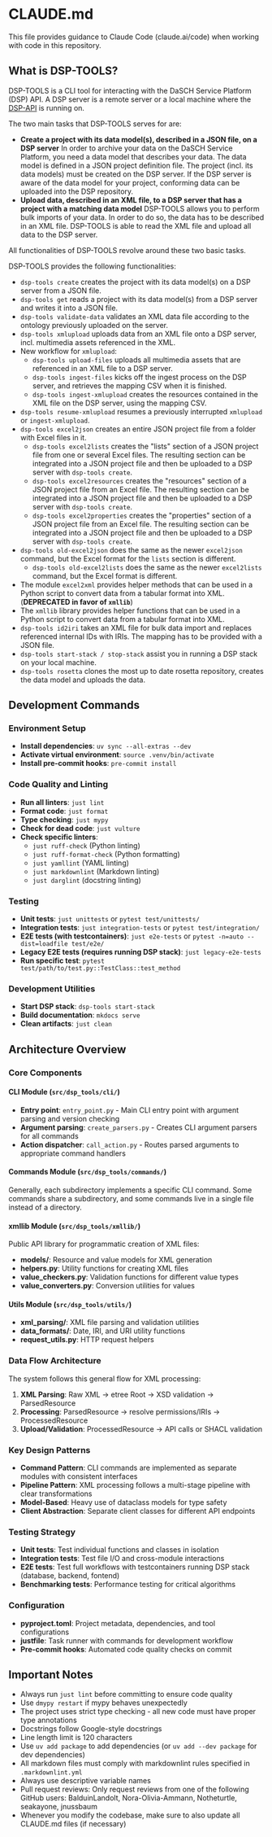 # CLAUDE.md

This file provides guidance to Claude Code (claude.ai/code) when working with code in this repository.

## What is DSP-TOOLS?

DSP-TOOLS is a CLI tool for interacting with the DaSCH Service Platform (DSP) API.
A DSP server is a remote server or a local machine
where the [DSP-API](https://github.com/dasch-swiss/dsp-api) is running on.

The two main tasks that DSP-TOOLS serves for are:

- **Create a project with its data model(s), described in a JSON file, on a DSP server**
  In order to archive your data on the DaSCH Service Platform,
  you need a data model that describes your data.
  The data model is defined in a JSON project definition file.
  The project (incl. its data models) must be created on the DSP server.
  If the DSP server is aware of the data model for your project,
  conforming data can be uploaded into the DSP repository.
- **Upload data, described in an XML file, to a DSP server that has a project with a matching data model**
  DSP-TOOLS allows you to perform bulk imports of your data.
  In order to do so, the data has to be described in an XML file.
  DSP-TOOLS is able to read the XML file
  and upload all data to the DSP server.

All functionalities of DSP-TOOLS revolve around these two basic tasks.

DSP-TOOLS provides the following functionalities:

- `dsp-tools create` creates the project with its data model(s) on a DSP server from a JSON file.
- `dsp-tools get` reads a project with its data model(s) from a DSP server and writes it into a JSON file.
- `dsp-tools validate-data` validates an XML data file according to the ontology previously uploaded on the server.
- `dsp-tools xmlupload` uploads data from an XML file onto a DSP server, incl. multimedia assets referenced in the XML.
- New workflow for `xmlupload`:
    - `dsp-tools upload-files` uploads all multimedia assets that are referenced in an XML file to a DSP server.
    - `dsp-tools ingest-files` kicks off the ingest process on the DSP server,
      and retrieves the mapping CSV when it is finished.
    - `dsp-tools ingest-xmlupload`
      creates the resources contained in the XML file on the DSP server, using the mapping CSV.
- `dsp-tools resume-xmlupload` resumes a previously interrupted `xmlupload` or `ingest-xmlupload`.
- `dsp-tools excel2json` creates an entire JSON project file from a folder with Excel files in it.
    - `dsp-tools excel2lists`
      creates the "lists" section of a JSON project file from one or several Excel files.
      The resulting section can be integrated into a JSON project file
      and then be uploaded to a DSP server with `dsp-tools create`.
    - `dsp-tools excel2resources`
      creates the "resources" section of a JSON project file from an Excel file.
      The resulting section can be integrated into a JSON project file
      and then be uploaded to a DSP server with `dsp-tools create`.
    - `dsp-tools excel2properties`
      creates the "properties" section of a JSON project file from an Excel file.
      The resulting section can be integrated into a JSON project file
      and then be uploaded to a DSP server with `dsp-tools create`.
- `dsp-tools old-excel2json`
  does the same as the newer `excel2json` command, but the Excel format for the `lists` section is different.
    - `dsp-tools old-excel2lists`
      does the same as the newer `excel2lists` command, but the Excel format is different.
- The module `excel2xml` provides helper methods that can be used in a Python script
  to convert data from a tabular format into XML. (**DEPRECATED in favor of `xmllib`**)
- The `xmllib` library provides helper functions that can be used in a Python script
  to convert data from a tabular format into XML.
- `dsp-tools id2iri` takes an XML file for bulk data import and replaces referenced internal IDs with IRIs.
  The mapping has to be provided with a JSON file.
- `dsp-tools start-stack / stop-stack` assist you in running a DSP stack on your local machine.
- `dsp-tools rosetta` clones the most up to date rosetta repository,
  creates the data model and uploads the data.


## Development Commands

### Environment Setup

- **Install dependencies**: `uv sync --all-extras --dev`
- **Activate virtual environment**: `source .venv/bin/activate`
- **Install pre-commit hooks**: `pre-commit install`

### Code Quality and Linting

- **Run all linters**: `just lint`
- **Format code**: `just format`
- **Type checking**: `just mypy`
- **Check for dead code**: `just vulture`
- **Check specific linters**:
    - `just ruff-check` (Python linting)
    - `just ruff-format-check` (Python formatting)
    - `just yamllint` (YAML linting)
    - `just markdownlint` (Markdown linting)
    - `just darglint` (docstring linting)

### Testing

- **Unit tests**: `just unittests` or `pytest test/unittests/`
- **Integration tests**: `just integration-tests` or `pytest test/integration/`
- **E2E tests (with testcontainers)**: `just e2e-tests` or `pytest -n=auto --dist=loadfile test/e2e/`
- **Legacy E2E tests (requires running DSP stack)**: `just legacy-e2e-tests`
- **Run specific test**: `pytest test/path/to/test.py::TestClass::test_method`

### Development Utilities

- **Start DSP stack**: `dsp-tools start-stack`
- **Build documentation**: `mkdocs serve`
- **Clean artifacts**: `just clean`

## Architecture Overview

### Core Components

#### CLI Module (`src/dsp_tools/cli/`)

- **Entry point**: `entry_point.py` - Main CLI entry point with argument parsing and version checking
- **Argument parsing**: `create_parsers.py` - Creates CLI argument parsers for all commands
- **Action dispatcher**: `call_action.py` - Routes parsed arguments to appropriate command handlers

#### Commands Module (`src/dsp_tools/commands/`)

Generally, each subdirectory implements a specific CLI command.
Some commands share a subdirectory, and some commands live in a single file instead of a directory.

#### xmllib Module (`src/dsp_tools/xmllib/`)

Public API library for programmatic creation of XML files:

- **models/**: Resource and value models for XML generation
- **helpers.py**: Utility functions for creating XML files
- **value_checkers.py**: Validation functions for different value types
- **value_converters.py**: Conversion utilities for values

#### Utils Module (`src/dsp_tools/utils/`)

- **xml_parsing/**: XML file parsing and validation utilities
- **data_formats/**: Date, IRI, and URI utility functions
- **request_utils.py**: HTTP request helpers

### Data Flow Architecture

The system follows this general flow for XML processing:

1. **XML Parsing**: Raw XML → etree Root → XSD validation → ParsedResource
2. **Processing**: ParsedResource → resolve permissions/IRIs → ProcessedResource
3. **Upload/Validation**: ProcessedResource → API calls or SHACL validation

### Key Design Patterns

- **Command Pattern**: CLI commands are implemented as separate modules with consistent interfaces
- **Pipeline Pattern**: XML processing follows a multi-stage pipeline with clear transformations
- **Model-Based**: Heavy use of dataclass models for type safety
- **Client Abstraction**: Separate client classes for different API endpoints

### Testing Strategy

- **Unit tests**: Test individual functions and classes in isolation
- **Integration tests**: Test file I/O and cross-module interactions
- **E2E tests**: Test full workflows with testcontainers running DSP stack (database, backend, fontend)
- **Benchmarking tests**: Performance testing for critical algorithms

### Configuration

- **pyproject.toml**: Project metadata, dependencies, and tool configurations
- **justfile**: Task runner with commands for development workflow
- **Pre-commit hooks**: Automated code quality checks on commit

## Important Notes

- Always run `just lint` before committing to ensure code quality
- Use `dmypy restart` if mypy behaves unexpectedly
- The project uses strict type checking - all new code must have proper type annotations
- Docstrings follow Google-style docstrings
- Line length limit is 120 characters
- Use `uv add package` to add dependencies (or `uv add --dev package` for dev dependencies)
- All markdown files must comply with markdownlint rules specified in `.markdownlint.yml`
- Always use descriptive variable names
- Pull request reviews: Only request reviews from one of the following GitHub users:
  BalduinLandolt, Nora-Olivia-Ammann, Notheturtle, seakayone, jnussbaum
- Whenever you modify the codebase, make sure to also update all CLAUDE.md files (if necessary)
